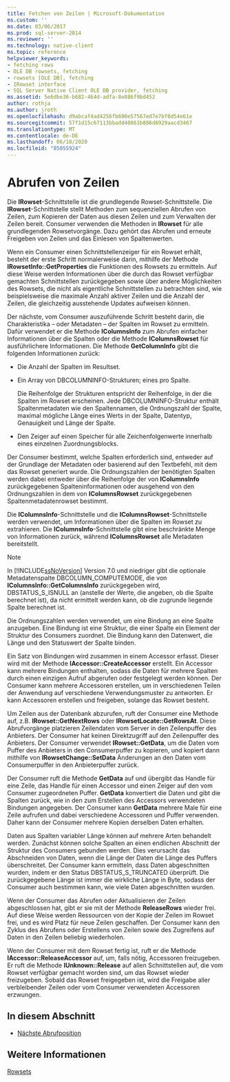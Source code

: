 ```yaml
---
title: Fetchen von Zeilen | Microsoft-Dokumentation
ms.custom: ''
ms.date: 03/06/2017
ms.prod: sql-server-2014
ms.reviewer: ''
ms.technology: native-client
ms.topic: reference
helpviewer_keywords:
- fetching rows
- OLE DB rowsets, fetching
- rowsets [OLE DB], fetching
- IRowset interface
- SQL Server Native Client OLE DB provider, fetching
ms.assetid: 5e6dbe36-b682-464d-adfa-8e886f9bd452
author: rothja
ms.author: jroth
ms.openlocfilehash: d9abcaf4ad4256fb600e57567ed7e7bf0d54e61e
ms.sourcegitcommit: 57f1d15c67113bbadd40861b886d6929aacd3467
ms.translationtype: MT
ms.contentlocale: de-DE
ms.lasthandoff: 06/18/2020
ms.locfileid: "85055924"
---
```

# <a name="fetching-rows"></a>Abrufen von Zeilen
  Die **IRowset**-Schnittstelle ist die grundlegende Rowset-Schnittstelle. Die **IRowset**-Schnittstelle stellt Methoden zum sequenziellen Abrufen von Zeilen, zum Kopieren der Daten aus diesen Zeilen und zum Verwalten der Zeilen bereit. Consumer verwenden die Methoden in **IRowset** für alle grundlegenden Rowsetvorgänge. Dazu gehört das Abrufen und erneute Freigeben von Zeilen und das Einlesen von Spaltenwerten.  
  
 Wenn ein Consumer einen Schnittstellenzeiger für ein Rowset erhält, besteht der erste Schritt normalerweise darin, mithilfe der Methode **IRowsetInfo::GetProperties** die Funktionen des Rowsets zu ermitteln. Auf diese Weise werden Informationen über die durch das Rowset verfügbar gemachten Schnittstellen zurückgegeben sowie über andere Möglichkeiten des Rowsets, die nicht als eigentliche Schnittstellen zu betrachten sind, wie beispielsweise die maximale Anzahl aktiver Zeilen und die Anzahl der Zeilen, die gleichzeitig ausstehende Updates aufweisen können.  
  
 Der nächste, vom Consumer auszuführende Schritt besteht darin, die Charakteristika – oder Metadaten – der Spalten im Rowset zu ermitteln. Dafür verwendet er die Methode **IColumnsInfo** zum Abrufen einfacher Informationen über die Spalten oder die Methode **IColumnsRowset** für ausführlichere Informationen. Die Methode **GetColumnInfo** gibt die folgenden Informationen zurück:  
  
-   Die Anzahl der Spalten im Resultset.  
  
-   Ein Array von DBCOLUMNINFO-Strukturen; eines pro Spalte.  
  
     Die Reihenfolge der Strukturen entspricht der Reihenfolge, in der die Spalten im Rowset erscheinen. Jede DBCOLUMNINFO-Struktur enthält Spaltenmetadaten wie den Spaltennamen, die Ordnungszahl der Spalte, maximal mögliche Länge eines Werts in der Spalte, Datentyp, Genauigkeit und Länge der Spalte.  
  
-   Den Zeiger auf einen Speicher für alle Zeichenfolgenwerte innerhalb eines einzelnen Zuordnungsblocks.  
  
 Der Consumer bestimmt, welche Spalten erforderlich sind, entweder auf der Grundlage der Metadaten oder basierend auf den Textbefehl, mit dem das Rowset generiert wurde. Die Ordnungszahlen der benötigten Spalten werden dabei entweder über die Reihenfolge der von **IColumnsInfo** zurückgegebenen Spalteninformationen oder ausgehend von den Ordnungszahlen in dem von **IColumnsRowset** zurückgegebenen Spaltenmetadatenrowset bestimmt.  
  
 Die **IColumnsInfo**-Schnittstelle und die **IColumnsRowset**-Schnittstelle werden verwendet, um Informationen über die Spalten im Rowset zu extrahieren. Die **IColumnsInfo**-Schnittstelle gibt eine beschränkte Menge von Informationen zurück, während **IColumnsRowset** alle Metadaten bereitstellt.  
  
> [!NOTE]  
>  In [!INCLUDE[ssNoVersion](../../includes/ssnoversion-md.md)] Version 7.0 und niedriger gibt die optionale Metadatenspalte DBCOLUMN_COMPUTEMODE, die von **IColumnsInfo::GetColumnsInfo** zurückgegeben wird, DBSTATUS_S_ISNULL an (anstelle der Werte, die angeben, ob die Spalte berechnet ist), da nicht ermittelt werden kann, ob die zugrunde liegende Spalte berechnet ist.  
  
 Die Ordnungszahlen werden verwendet, um eine Bindung an eine Spalte anzugeben. Eine Bindung ist eine Struktur, die einer Spalte ein Element der Struktur des Consumers zuordnet. Die Bindung kann den Datenwert, die Länge und den Statuswert der Spalte binden.  
  
 Ein Satz von Bindungen wird zusammen in einem Accessor erfasst. Dieser wird mit der Methode **IAccessor::CreateAccessor** erstellt. Ein Accessor kann mehrere Bindungen enthalten, sodass die Daten für mehrere Spalten durch einen einzigen Aufruf abgerufen oder festgelegt werden können. Der Consumer kann mehrere Accessoren erstellen, um in verschiedenen Teilen der Anwendung auf verschiedene Verwendungsmuster zu antworten. Er kann Accessoren erstellen und freigeben, solange das Rowset besteht.  
  
 Um Zeilen aus der Datenbank abzurufen, ruft der Consumer eine Methode auf, z.B. **IRowset::GetNextRows** oder **IRowsetLocate::GetRowsAt**. Diese Abrufvorgänge platzieren Zeilendaten vom Server in den Zeilenpuffer des Anbieters. Der Consumer hat keinen Direktzugriff auf den Zeilenpuffer des Anbieters. Der Consumer verwendet **IRowset::GetData**, um die Daten vom Puffer des Anbieters in den Consumerpuffer zu kopieren, und kopiert dann mithilfe von **IRowsetChange::SetData** Änderungen an den Daten vom Consumerpuffer in den Anbieterpuffer zurück.  
  
 Der Consumer ruft die Methode **GetData** auf und übergibt das Handle für eine Zeile, das Handle für einen Accessor und einen Zeiger auf den vom Consumer zugeordneten Puffer. **GetData** konvertiert die Daten und gibt die Spalten zurück, wie in den zum Erstellen des Accessors verwendeten Bindungen angegeben. Der Consumer kann **GetData** mehrere Male für eine Zeile aufrufen und dabei verschiedene Accessoren und Puffer verwenden. Daher kann der Consumer mehrere Kopien derselben Daten erhalten.  
  
 Daten aus Spalten variabler Länge können auf mehrere Arten behandelt werden. Zunächst können solche Spalten an einen endlichen Abschnitt der Struktur des Consumers gebunden werden. Dies verursacht das Abschneiden von Daten, wenn die Länge der Daten die Länge des Puffers überschreitet. Der Consumer kann ermitteln, dass Daten abgeschnitten wurden, indem er den Status DBSTATUS_S_TRUNCATED überprüft. Die zurückgegebene Länge ist immer die wirkliche Länge in Byte, sodass der Consumer auch bestimmen kann, wie viele Daten abgeschnitten wurden.  
  
 Wenn der Consumer das Abrufen oder Aktualisieren der Zeilen abgeschlossen hat, gibt er sie mit der Methode **ReleaseRows** wieder frei. Auf diese Weise werden Ressourcen von der Kopie der Zeilen im Rowset frei, und es wird Platz für neue Zeilen geschaffen. Der Consumer kann den Zyklus des Abrufens oder Erstellens von Zeilen sowie des Zugreifens auf Daten in den Zeilen beliebig wiederholen.  
  
 Wenn der Consumer mit dem Rowset fertig ist, ruft er die Methode **IAccessor::ReleaseAccessor** auf, um, falls nötig, Accessoren freizugeben. Er ruft die Methode **IUnknown::Release** auf allen Schnittstellen auf, die vom Rowset verfügbar gemacht worden sind, um das Rowset wieder freizugeben. Sobald das Rowset freigegeben ist, wird die Freigabe aller verbleibender Zeilen oder vom Consumer verwendeten Accessoren erzwungen.  
  
## <a name="in-this-section"></a>In diesem Abschnitt  
  
-   [Nächste Abrufposition](fetching-rows-next-fetch-position.md)  
  
## <a name="see-also"></a>Weitere Informationen  
 [Rowsets](rowsets.md)  
  
  
